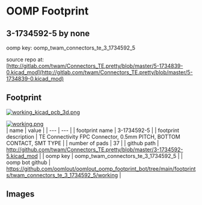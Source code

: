 # OOMP Footprint  
## 3-1734592-5  by none  
  
oomp key: oomp_twam_connectors_te_3_1734592_5  
  
source repo at: [http://gitlab.com/twam/Connectors_TE.pretty/blob/master/5-1734839-0.kicad_mod](http://gitlab.com/twam/Connectors_TE.pretty/blob/master/5-1734839-0.kicad_mod)  
## Footprint  
  
[![working_kicad_pcb_3d.png](working_kicad_pcb_3d_600.png)](working_kicad_pcb_3d.png)  
  
[![working.png](working_600.png)](working.png)  
| name | value | 
| --- | --- | 
| footprint name | 3-1734592-5 | 
| footprint description | TE Connectivity FPC Connector, 0.5mm PITCH, BOTTOM CONTACT, SMT TYPE | 
| number of pads | 37 | 
| github path | http://github.com/twam/Connectors_TE.pretty/blob/master/3-1734592-5.kicad_mod | 
| oomp key | oomp_twam_connectors_te_3_1734592_5 | 
| oomp bot github | https://github.com/oomlout/oomlout_oomp_footprint_bot/tree/main/footprints/twam_connectors_te_3_1734592_5/working | 
## Images  
